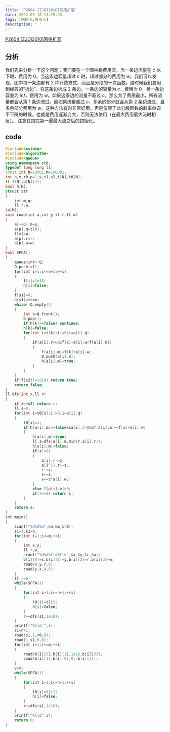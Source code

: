 ```yaml
---
title: 'P2604 [ZJOI2010]网络扩容'
date: 2022-05-10 13:25:28
tags: [网络流,费用流]
description: ' '
---
```


[P2604 [ZJOI2010]网络扩容](https://www.luogu.com.cn/problem/P2604)
## 分析
我们先来分析一下这个问题：我们要在一个图中跑费用流，当一条边流量在 $c$ 以下时，费用为 $0$，当这条边容量超过 $c$ 时，超过部分的费用为 $w$。我们可以发现，图中每一条边都有 $2$ 种计费方式，而且是分段的一次函数。这时候我们要用到经典的“拆边”，将这条边拆成 $2$ 条边，一条边的容量为 $c$，费用为 $0$，另一条边容量为 $inf$，费用为 $w$。如果这条边的流量不超过 $c$，那么为了费用最小，所有流量都会从第 $1$ 条边流过。而如果流量超过 $c$，多余的部分就会从第 $2$ 条边流过，且多余部分费用为 $w$。这种方法有时非常好用，但是仅限于此分段函数的斜率单调不下降的时候，也就是费用逐渐变大，否则无法使用（在最大费用最大流时相反）。
注意在跑完第一遍最大流之后的初始化。
## code
```cpp
#include<cstdio>
#include<algorithm>
#include<queue>
using namespace std;
typedef long long ll;
const int N=10001,M=100001;
int n,m,r0,p=1,v,s1,s2,t[N],t0[N];
ll f[N],b[N][4];
bool h[N];
struct str
{
    int m,q;
    ll r,w;
}a[M];
void road(int x,int y,ll r,ll w)
{
    a[++p].m=y;
    a[p].q=t[x];
    t[x]=p;
    a[p].r=r;
    a[p].w=w;
}
bool SPFA()
{
    queue<int> Q;
    Q.push(s1);
    for(int i=1;i<=n+1;++i)
    {
        f[i]=1e18;
        h[i]=false;
    }
    f[s1]=0;
    h[s1]=true;
    while(!Q.empty())
    {
        int k=Q.front();
        Q.pop();
        if(h[k]==false) continue;
        h[k]=false;
        for(int i=t[k];i!=0;i=a[i].q)
        {
            if(a[i].r>0&&f[k]+a[i].w<f[a[i].m])
            {
                f[a[i].m]=f[k]+a[i].w;
                Q.push(a[i].m);
                h[a[i].m]=true;
            }
        }
    }
    if(f[s2]!=1e18) return true;
    return false;
}
ll dfs(int x,ll r)
{
    if(x==s2) return r;
    ll s=0;
    for(int i=t0[x];i!=0;i=a[i].q)
    {
        t0[x]=i;
        if(h[a[i].m]==false&&a[i].r>0&&f[a[i].m]==f[x]+a[i].w)
        {
            h[a[i].m]=true;
            ll z=dfs(a[i].m,min(r,a[i].r));
            h[a[i].m]=false;
            if(z!=0)
            {
                a[i].r-=z;
                a[i^1].r+=z;
                r-=z;
                s+=z;
                v+=z*a[i].w;
            }
            else f[a[i].m]=0;
            if(r==0) return s; 
        }
    }
    return s;
}
int main()
{
    scanf("%d%d%d",&n,&m,&r0);
    s1=1,s2=n;
    for(int i=1;i<=m;++i)
    {
        int x,y;
        ll r,w;
        scanf("%d%d%lld%lld",&x,&y,&r,&w);
        b[i][0]=x,b[i][1]=y,b[i][2]=r,b[i][3]=w;
        road(x,y,r,0);
        road(y,x,0,0);
    }
    ll r=0;
    while(SPFA())
    {
        for(int i=1;i<=n+1;++i) 
        {
            t0[i]=t[i];
            h[i]=false;
        }
        r+=dfs(s1,1e18);
    }
    printf("%lld ",r);
    s1=n+1;
    road(s1,1,r0,0);
    road(1,s1,0,0);
    for(int i=1;i<=m;++i)
    {
        road(b[i][0],b[i][1],1e18,b[i][3]);
        road(b[i][1],b[i][0],0,-b[i][3]);
    }
    v=0;
    while(SPFA())
    {
        for(int i=1;i<=n+1;++i) 
        {
            t0[i]=t[i];
            h[i]=false;
        }
        r+=dfs(s1,1e18);
    }
    printf("%lld",v);
    return 0;
}
```